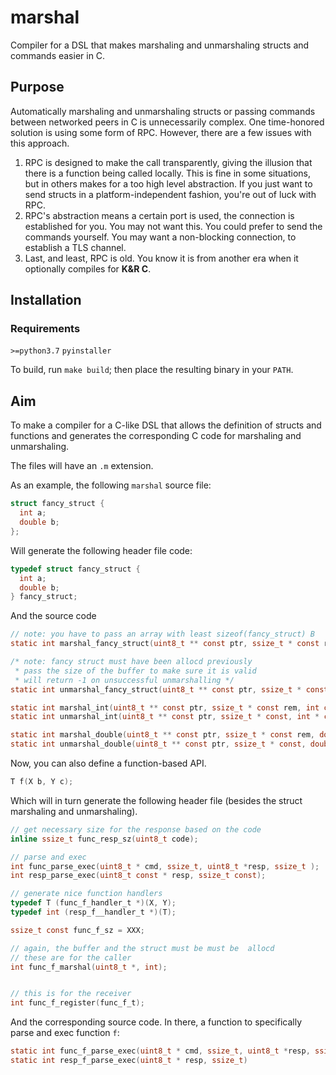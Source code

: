 # marshal
Compiler for a DSL that makes marshaling and unmarshaling structs and commands easier in C.

## Purpose
Automatically marshaling and unmarshaling structs or passing commands between networked peers in C is unnecessarily complex.
One time-honored solution is using some form of RPC. However, there are a few issues with this approach.

  1. RPC is designed to make the call transparently, giving the illusion that there is a function being called locally. This is fine in some situations, but in others makes for a too high level abstraction. If you just want to send structs in a platform-independent fashion, you're out of luck with RPC.
  2. RPC's abstraction means a certain port is used, the connection is established for you. You may not want this. You could prefer to send the commands yourself. You may want a non-blocking connection, to establish a TLS channel.
  3. Last, and least, RPC is old. You know it is from another era when it optionally compiles for **K&R C**.

## Installation

### Requirements

`>=python3.7`
`pyinstaller`

To build, run `make build`; then place the resulting binary in your `PATH`.


## Aim
To make a compiler for a C-like DSL that allows the definition of structs and functions and generates the corresponding C code for marshaling and unmarshaling.

The files will have an `.m` extension.

As an example, the following `marshal` source file:

```C
struct fancy_struct {
  int a;
  double b;
};
```

Will generate the following header file code:

```C
typedef struct fancy_struct {
  int a;
  double b;
} fancy_struct;
```

And the source code
```C
// note: you have to pass an array with least sizeof(fancy_struct) B
static int marshal_fancy_struct(uint8_t ** const ptr, ssize_t * const rem, fancy_struct const * const);

/* note: fancy struct must have been allocd previously
 * pass the size of the buffer to make sure it is valid
 * will return -1 on unsuccessful unmarshalling */
static int unmarshal_fancy_struct(uint8_t ** const ptr, ssize_t * const, fancy_struct * const);

static int marshal_int(uint8_t ** const ptr, ssize_t * const rem, int const);
static int unmarshal_int(uint8_t ** const ptr, ssize_t * const, int * const);

static int marshal_double(uint8_t ** const ptr, ssize_t * const rem, double const);
static int unmarshal_double(uint8_t ** const ptr, ssize_t * const, double * const);
```


Now, you can also define a function-based API.

```C
T f(X b, Y c);
```

Which will in turn generate the following header file (besides the struct marshaling and unmarshaling).

```C
// get necessary size for the response based on the code
inline ssize_t func_resp_sz(uint8_t code);

// parse and exec
int func_parse_exec(uint8_t * cmd, ssize_t, uint8_t *resp, ssize_t );
int resp_parse_exec(uint8_t const * resp, ssize_t const);

// generate nice function handlers
typedef T (func_f_handler_t *)(X, Y);
typedef int (resp_f__handler_t *)(T);

ssize_t const func_f_sz = XXX;

// again, the buffer and the struct must be must be  allocd
// these are for the caller
int func_f_marshal(uint8_t *, int);


// this is for the receiver
int func_f_register(func_f_t);
```

And the corresponding source code. In there, a function to specifically parse and exec function `f`:
```C
static int func_f_parse_exec(uint8_t * cmd, ssize_t, uint8_t *resp, ssize_t)
static int resp_f_parse_exec(uint8_t * resp, ssize_t)
```
